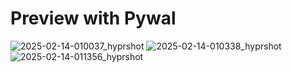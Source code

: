 
# Preview with Pywal
![2025-02-14-010037_hyprshot](https://github.com/user-attachments/assets/c46868b9-1215-40e7-a9e3-0deddfc40665)
![2025-02-14-010338_hyprshot](https://github.com/user-attachments/assets/0670604f-62ec-46e8-aef2-460c88ac35ea)
![2025-02-14-011356_hyprshot](https://github.com/user-attachments/assets/1673abbf-932d-4b4c-85b1-97d9197e60d1)
